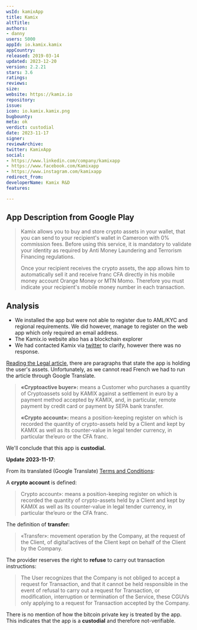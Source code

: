```yaml
---
wsId: kamixApp
title: Kamix
altTitle: 
authors:
- danny
users: 5000
appId: io.kamix.kamix
appCountry: 
released: 2019-03-14
updated: 2023-12-20
version: 2.2.21
stars: 3.6
ratings: 
reviews: 
size: 
website: https://kamix.io
repository: 
issue: 
icon: io.kamix.kamix.png
bugbounty: 
meta: ok
verdict: custodial
date: 2023-11-17
signer: 
reviewArchive: 
twitter: KamixApp
social:
- https://www.linkedin.com/company/kamixapp
- https://www.facebook.com/Kamixapp
- https://www.instagram.com/kamixapp
redirect_from: 
developerName: Kamix R&D
features: 

---
```


## App Description from Google Play 

> Kamix allows you to buy and store crypto assets in your wallet, that you can send to your recipient's wallet in Cameroon with 0% commission fees. Before using this service, it is mandatory to validate your identity as required by Anti Money Laundering and Terrorism Financing regulations.
>
> Once your recipient receives the crypto assets, the app allows him to automatically sell it and receive franc CFA directly in his mobile money account Orange Money or MTN Momo. Therefore you must indicate your recipient's mobile money number in each transaction.

## Analysis 

- We installed the app but were not able to register due to AML/KYC and regional requirements. We did however, manage to register on the web app which only required an email address. 
- The Kamix.io website also has a blockchain explorer 
- We had contacted Kamix via [twitter](https://twitter.com/BitcoinWalletz/status/1654326997353627648) to clarify, however there was no response.

[Reading the Legal article](https://www.kamix.io/fr/legal), there are paragraphs that state the app is holding the user's assets. Unfortunately, as we cannot read French we had to run the article through Google Translate.

> **«Cryptoactive buyer»:** means a Customer who purchases a quantity of Cryptoassets sold by KAMIX against a settlement in euro by a payment method accepted by KAMIX, and, in particular, remote payment by credit card or payment by SEPA bank transfer.
>
> **«Crypto account»:** means a position-keeping register on which is recorded the quantity of crypto-assets held by a Client and kept by KAMIX as well as its counter-value in legal tender currency, in particular the’euro or the CFA franc.


We'll conclude that this app is **custodial.**

**Update 2023-11-17**:

From its translated (Google Translate) [Terms and Conditions](https://www.kamix.io/fr/legal):

A **crypto account** is defined:

> Crypto account»: means a position-keeping register on which is recorded the quantity of crypto-assets held by a Client and kept by KAMIX as well as its counter-value in legal tender currency, in particular the’euro or the CFA franc.

The definition of **transfer:**

> «Transfer»: movement operation by the Company, at the request of the Client, of digital’actives of the Client kept on behalf of the Client by the Company.

The provider reserves the right to **refuse** to carry out transaction instructions:

> The User recognizes that the Company is not obliged to accept a request for Transaction, and that it cannot be held responsible in the event of refusal to carry out a request for Transaction, or modification, interruption or termination of the Service, these CGUVs only applying to a request for Transaction accepted by the Company.  

There is no mention of how the bitcoin private key is treated by the app. This indicates that the app is a **custodial** and therefore not-verifiable.
